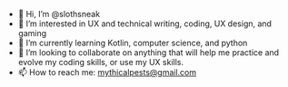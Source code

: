 - 👋 Hi, I’m @slothsneak
- 👀 I’m interested in UX and technical writing, coding, UX design, and gaming
- 🌱 I’m currently learning Kotlin, computer science, and python
- 💞️ I’m looking to collaborate on anything that will help me practice and evolve my coding skills, or use my UX skills.
- 📫 How to reach me: mythicalpests@gmail.com

<!---
slothsneak/slothsneak is a ✨ special ✨ repository because its `README.md` (this file) appears on your GitHub profile.
You can click the Preview link to take a look at your changes.
--->
